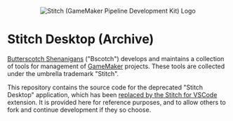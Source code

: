 <p align="center">
  <img src="https://img.bscotch.net/fit-in/256x256/logos/stitch.png" alt="Stitch (GameMaker Pipeline Development Kit) Logo"/>
</p>

# Stitch Desktop (Archive)

[Butterscotch Shenanigans](https://www.bscotch.net) ("Bscotch") develops and maintains a collection of tools for management of [GameMaker](https://gamemaker.io) projects. These tools are collected under the umbrella trademark "Stitch".

This repository contains the source code for the deprecated "Stitch Desktop" application, which has been [replaced by the Stitch for VSCode](https://github.com/bscotch/stitch/issues/138) extension. It is provided here for reference purposes, and to allow others to fork and continue development if they so choose.
